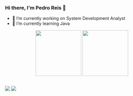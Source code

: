 ### Hi there, I'm Pedro Reis 👋

- 🔭 I’m currently working on System Development Analyst
- 🌱 I’m currently learning Java

<div align="center">
  <img height="150em" src="https://github-readme-stats.vercel.app/api?username=Pedro-Hc-Reis&show_icons=true&theme=tokyonight&include_all_commits=true&count_private=true"/>
   <img height="150em" src="https://github-readme-stats.vercel.app/api/top-langs/?username=Pedro-Hc-Reis&layout=compact&langs_count=16&theme=tokyonight"/>
</div>

  ##

<div> 
  <a href="https://www.instagram.com/pedrohenriquecreis/" target="_blank"><img src="https://img.shields.io/badge/-Instagram-%23E4405F?style=for-the-badge&logo=instagram&logoColor=white" target="_blank"></a>
  <a href="https://www.linkedin.com/in/pedro-h-c-reis" target="_blank"><img src="https://img.shields.io/badge/-LinkedIn-%230077B5?style=for-the-badge&logo=linkedin&logoColor=white" target="_blank"></a> 

<!-- 
  ![Snake animation](https://github.com/rafaballerini/rafaballerini/blob/output/github-contribution-grid-snake.svg)
-->
</div>
